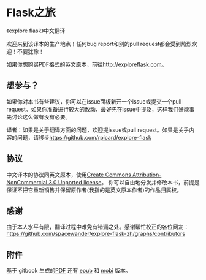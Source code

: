# Flask之旅

《explore flask》中文翻译

欢迎来到该译本的生产地点！任何bug report和别的pull request都会受到热烈欢迎！不要犹豫！

如果你想购买PDF格式的英文原本，前往<http://exploreflask.com>。

## 想参与？

如果你对本书有些建议，你可以在issue面板新开一个issue或提交一个pull request。如果你准备进行较大的改动，最好先在issue中提及，这样我们好能事先讨论这么做有没有必要。

译者：如果是关于翻译方面的问题，欢迎提issue或pull request。如果是关乎内容的问题，请移步<https://github.com/rpicard/explore-flask>

## 协议

中文译本的协议同英文原本，使用[Create Commons Attribution-NonCommercial 3.0 Unported license](http://creativecommons.org/licenses/by-nc/3.0/)。
你可以自由地分发并修改本书，前提是保证不把它重新销售并保留原作者(我指的是英文原本作者)的作品归属权。

## 感谢

由于本人水平有限，翻译过程中难免有错漏之处。感谢帮忙校正的各位网友：https://github.com/spacewander/explore-flask-zh/graphs/contributors

## 附件

基于 gitbook 生成的[PDF](http://pan.baidu.com/s/1dDpXTzN)
还有 [epub](http://pan.baidu.com/s/1c0pZU9a) 和 [mobi](http://pan.baidu.com/s/1i36KHql) 版本。
